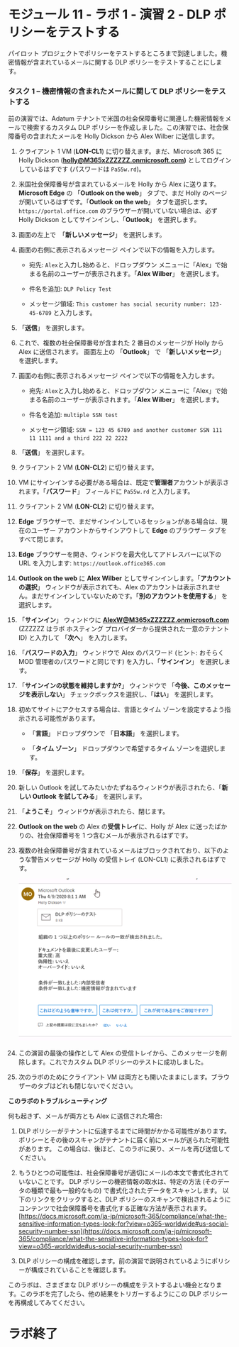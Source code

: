 ﻿# モジュール 11 - ラボ 1 - 演習 2 - DLP ポリシーをテストする


パイロット プロジェクトでポリシーをテストするところまで到達しました。機密情報が含まれているメールに関する DLP ポリシーをテストすることにします。 


### タスク 1 – 機密情報の含まれたメールに関して DLP ポリシーをテストする

前の演習では、Adatum テナントで米国の社会保障番号に関連した機密情報をメールで検索するカスタム DLP ポリシーを作成しました。この演習では、社会保障番号の含まれたメールを Holly Dickson から Alex Wilber に送信します。

1. クライアント 1 VM (**LON-CL1**) に切り替えます。まだ、Microsoft 365 に Holly Dickson (**holly@M365xZZZZZZ.onmicrosoft.com)** としてログインしているはずです (パスワードは `Pa55w.rd`)。 

2. 米国社会保障番号が含まれているメールを Holly から Alex に送ります。**Microsoft Edge** の 「**Outlook on the web**」 タブで、まだ Holly のページが開いているはずです。「**Outlook on the web**」 タブを選択します。  `https://portal.office.com` のブラウザーが開いていない場合は、必ず Holly Dickson としてサインインし、「**Outlook**」 を選択します。

3. 画面の左上で　「**新しいメッセージ**」 を選択します。 

4. 画面の右側に表示されるメッセージ ペインで以下の情報を入力します。

	- 宛先: `Alex`と入力し始めると、ドロップダウン メニューに「Alex」で始まる名前のユーザーが表示されます。「**Alex Wilber**」 を選択します。

	- 件名を追加: `DLP Policy Test`

	- メッセージ領域: `This customer has social security number: 123-45-6789` と入力します。


6. 「**送信**」 を選択します。

7. これで、複数の社会保障番号が含まれた 2 番目のメッセージが Holly から Alex に送信されます。  画面左上の 「**Outlook**」 で 「**新しいメッセージ**」 を選択します。 

8. 画面の右側に表示されるメッセージ ペインで以下の情報を入力します。

	- 宛先: `Alex`と入力し始めると、ドロップダウン メニューに「Alex」で始まる名前のユーザーが表示されます。「**Alex Wilber**」 を選択します。

	- 件名を追加: `multiple SSN test`

	- メッセージ領域: `SSN = 123 45 6789 and another customer SSN 111 11 1111 and a third 222 22 2222`

11. 「**送信**」 を選択します。

12. クライアント 2 VM (**LON-CL2**) に切り替えます。 

13. VM にサインインする必要がある場合は、既定で**管理者**アカウントが表示されます。「**パスワード**」 フィールドに `Pa55w.rd` と入力します。 

14. クライアント 2 VM (**LON-CL2**) に切り替えます。

15. **Edge** ブラウザーで、まだサインインしているセッションがある場合は、現在のユーザー アカウントからサインアウトして **Edge** のブラウザー タブをすべて閉じます。

16. **Edge** ブラウザーを開き、ウィンドウを最大化してアドレスバーに以下の URL を入力します: `https://outlook.office365.com`

17. **Outlook on the web** に **Alex Wilber** としてサインインします。「**アカウントの選択**」 ウィンドウが表示されても、Alex のアカウントは表示されません。まだサインインしていないためです。「**別のアカウントを使用する**」 を選択します。 

18. 「**サインイン**」 ウィンドウに **AlexW@M365xZZZZZZ.onmicrosoft.com** (ZZZZZZ はラボ ホスティング プロバイダーから提供された一意のテナント ID) と入力して 「**次へ**」 を入力します。

19. 「**パスワードの入力**」 ウィンドウで Alex のパスワード (ヒント: おそらく MOD 管理者のパスワードと同じです) を入力し、「**サインイン**」 を選択します。

20. 「**サインインの状態を維持しますか?**」 ウィンドウで 「**今後、このメッセージを表示しない**」 チェックボックスを選択し、「**はい**」 を選択します。

21. 初めてサイトにアクセスする場合は、言語とタイム ゾーンを設定するよう指示される可能性があります。

	- 「**言語**」 ドロップダウンで 「**日本語**」 を選択します。

	- 「**タイム ゾーン**」 ドロップダウンで希望するタイム ゾーンを選択します。

22. 「**保存**」 を選択します。

23. 新しい Outlook を試してみたいかたずねるウィンドウが表示されたら、「**新しい Outlook を試してみる**」 を選択します。

24. 「**ようこそ**」 ウィンドウが表示されたら、閉じます。

25. **Outlook on the web** の Alex の**受信トレイ**に、Holly が Alex に送ったばかりの、社会保障番号を 1 つ含むメールが表示されるはずです。

26. 複数の社会保障番号が含まれているメールはブロックされており、以下のような警告メッセージが Holly の受信トレイ (LON-CL1) に表示されるはずです。

     ![スクリーンショット](../Media/DLP_policy_validation.png)

27. この演習の最後の操作として Alex の受信トレイから、このメッセージを削除します。これでカスタム DLP ポリシーのテストに成功しました。

28. 次のラボのためにクライアント VM は両方とも開いたままにします。ブラウザーのタブはどれも閉じないでください。

**このラボのトラブルシューティング**

何も起きず、メールが両方とも Alex に送信された場合:
  
1. DLP ポリシーがテナントに伝達するまでに時間がかかる可能性があります。  ポリシーとその後のスキャンがテナントに届く前にメールが送られた可能性があります。  この場合は、後ほど、このラボに戻り、メールを再び送信してください。

2. もうひとつの可能性は、社会保障番号が適切にメールの本文で書式化されていないことです。  DLP ポリシーの機密情報の取水は、特定の方法 (そのデータの種類で最も一般的なもの) で書式化されたデータをスキャンします。  以下のリンクをクリックすると、DLP ポリシーのスキャンで検出されるようにコンテンツで社会保障番号を書式化する正確な方法が表示されます。
[https://docs.microsoft.com/ja-jp/microsoft-365/compliance/what-the-sensitive-information-types-look-for?view=o365-worldwide#us-social-security-number-ssn](https://docs.microsoft.com/ja-jp/microsoft-365/compliance/what-the-sensitive-information-types-look-for?view=o365-worldwide#us-social-security-number-ssn)

3. DLP ポリシーの構成を確認します。前の演習で説明されているようにポリシーが構成されていることを確認します。

このラボは、さまざまな DLP ポリシーの構成をテストするよい機会となります。このラボを完了したら、他の結果をトリガーするようにこの DLP ポリシーを再構成してみてください。


# ラボ終了
